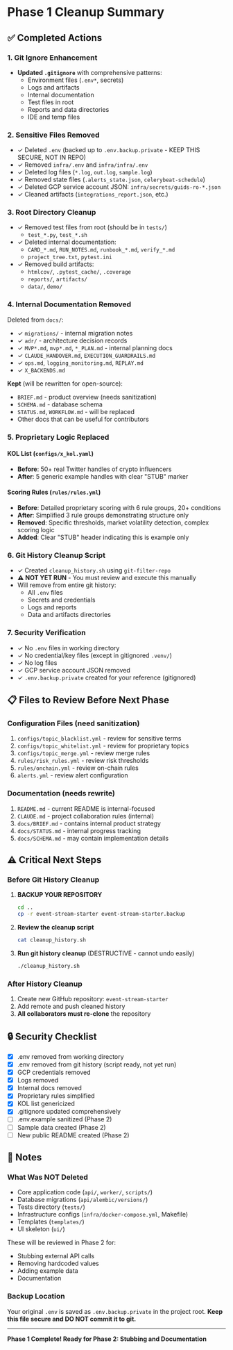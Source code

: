 # Phase 1 Cleanup Summary

## ✅ Completed Actions

### 1. Git Ignore Enhancement
- **Updated `.gitignore`** with comprehensive patterns:
  - Environment files (`.env*`, secrets)
  - Logs and artifacts
  - Internal documentation
  - Test files in root
  - Reports and data directories
  - IDE and temp files

### 2. Sensitive Files Removed
- ✓ Deleted `.env` (backed up to `.env.backup.private` - KEEP THIS SECURE, NOT IN REPO)
- ✓ Removed `infra/.env` and `infra/infra/.env`
- ✓ Deleted log files (`*.log`, `out.log`, `sample.log`)
- ✓ Removed state files (`.alerts_state.json`, `celerybeat-schedule`)
- ✓ Deleted GCP service account JSON: `infra/secrets/guids-ro-*.json`
- ✓ Cleaned artifacts (`integrations_report.json`, etc.)

### 3. Root Directory Cleanup
- ✓ Removed test files from root (should be in `tests/`)
  - `test_*.py`, `test_*.sh`
- ✓ Deleted internal documentation:
  - `CARD_*.md`, `RUN_NOTES.md`, `runbook_*.md`, `verify_*.md`
  - `project_tree.txt`, `pytest.ini`
- ✓ Removed build artifacts:
  - `htmlcov/`, `.pytest_cache/`, `.coverage`
  - `reports/`, `artifacts/`
  - `data/`, `demo/`

### 4. Internal Documentation Removed
Deleted from `docs/`:
- ✓ `migrations/` - internal migration notes
- ✓ `adr/` - architecture decision records
- ✓ `MVP*.md`, `mvp*.md`, `*_PLAN.md` - internal planning docs
- ✓ `CLAUDE_HANDOVER.md`, `EXECUTION_GUARDRAILS.md`
- ✓ `ops.md`, `logging_monitoring.md`, `REPLAY.md`
- ✓ `X_BACKENDS.md`

**Kept** (will be rewritten for open-source):
- `BRIEF.md` - product overview (needs sanitization)
- `SCHEMA.md` - database schema
- `STATUS.md`, `WORKFLOW.md` - will be replaced
- Other docs that can be useful for contributors

### 5. Proprietary Logic Replaced

#### KOL List (`configs/x_kol.yaml`)
- **Before**: 50+ real Twitter handles of crypto influencers
- **After**: 5 generic example handles with clear "STUB" marker

#### Scoring Rules (`rules/rules.yml`)
- **Before**: Detailed proprietary scoring with 6 rule groups, 20+ conditions
- **After**: Simplified 3 rule groups demonstrating structure only
- **Removed**: Specific thresholds, market volatility detection, complex scoring logic
- **Added**: Clear "STUB" header indicating this is example only

### 6. Git History Cleanup Script
- ✓ Created `cleanup_history.sh` using `git-filter-repo`
- **⚠️ NOT YET RUN** - You must review and execute this manually
- Will remove from entire git history:
  - All `.env` files
  - Secrets and credentials
  - Logs and reports
  - Data and artifacts directories

### 7. Security Verification
- ✓ No `.env` files in working directory
- ✓ No credential/key files (except in gitignored `.venv/`)
- ✓ No log files
- ✓ GCP service account JSON removed
- ✓ `.env.backup.private` created for your reference (gitignored)

## 📋 Files to Review Before Next Phase

### Configuration Files (need sanitization)
1. `configs/topic_blacklist.yml` - review for sensitive terms
2. `configs/topic_whitelist.yml` - review for proprietary topics
3. `configs/topic_merge.yml` - review merge rules
4. `rules/risk_rules.yml` - review risk thresholds
5. `rules/onchain.yml` - review on-chain rules
6. `alerts.yml` - review alert configuration

### Documentation (needs rewrite)
1. `README.md` - current README is internal-focused
2. `CLAUDE.md` - project collaboration rules (internal)
3. `docs/BRIEF.md` - contains internal product strategy
4. `docs/STATUS.md` - internal progress tracking
5. `docs/SCHEMA.md` - may contain implementation details

## ⚠️ Critical Next Steps

### Before Git History Cleanup
1. **BACKUP YOUR REPOSITORY**
   ```bash
   cd ..
   cp -r event-stream-starter event-stream-starter.backup
   ```

2. **Review the cleanup script**
   ```bash
   cat cleanup_history.sh
   ```

3. **Run git history cleanup** (DESTRUCTIVE - cannot undo easily)
   ```bash
   ./cleanup_history.sh
   ```

### After History Cleanup
1. Create new GitHub repository: `event-stream-starter`
2. Add remote and push cleaned history
3. **All collaborators must re-clone** the repository

## 🔒 Security Checklist

- [x] .env removed from working directory
- [x] .env removed from git history (script ready, not yet run)
- [x] GCP credentials removed
- [x] Logs removed
- [x] Internal docs removed
- [x] Proprietary rules simplified
- [x] KOL list genericized
- [x] .gitignore updated comprehensively
- [ ] .env.example sanitized (Phase 2)
- [ ] Sample data created (Phase 2)
- [ ] New public README created (Phase 2)

## 📝 Notes

### What Was NOT Deleted
- Core application code (`api/`, `worker/`, `scripts/`)
- Database migrations (`api/alembic/versions/`)
- Tests directory (`tests/`)
- Infrastructure configs (`infra/docker-compose.yml`, Makefile)
- Templates (`templates/`)
- UI skeleton (`ui/`)

These will be reviewed in Phase 2 for:
- Stubbing external API calls
- Removing hardcoded values
- Adding example data
- Documentation

### Backup Location
Your original `.env` is saved as `.env.backup.private` in the project root.
**Keep this file secure and DO NOT commit it to git.**

---

**Phase 1 Complete! Ready for Phase 2: Stubbing and Documentation**
